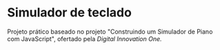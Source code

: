 # Simulador de teclado 

Projeto prático baseado no projeto "Construindo um Simulador de Piano com JavaScript", ofertado pela *Digital Innovation One.*